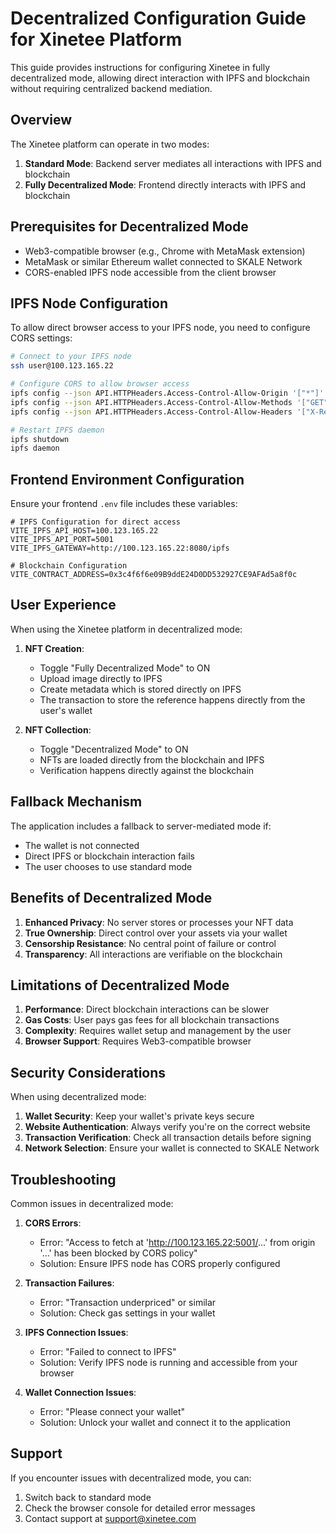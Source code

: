 # Decentralized Configuration Guide for Xinetee Platform

This guide provides instructions for configuring Xinetee in fully decentralized mode, allowing direct interaction with IPFS and blockchain without requiring centralized backend mediation.

## Overview

The Xinetee platform can operate in two modes:
1. **Standard Mode**: Backend server mediates all interactions with IPFS and blockchain
2. **Fully Decentralized Mode**: Frontend directly interacts with IPFS and blockchain

## Prerequisites for Decentralized Mode

- Web3-compatible browser (e.g., Chrome with MetaMask extension)
- MetaMask or similar Ethereum wallet connected to SKALE Network
- CORS-enabled IPFS node accessible from the client browser

## IPFS Node Configuration

To allow direct browser access to your IPFS node, you need to configure CORS settings:

```bash
# Connect to your IPFS node
ssh user@100.123.165.22

# Configure CORS to allow browser access
ipfs config --json API.HTTPHeaders.Access-Control-Allow-Origin '["*"]'
ipfs config --json API.HTTPHeaders.Access-Control-Allow-Methods '["GET", "POST", "PUT"]'
ipfs config --json API.HTTPHeaders.Access-Control-Allow-Headers '["X-Requested-With", "Content-Type", "User-Agent"]'

# Restart IPFS daemon
ipfs shutdown
ipfs daemon
```

## Frontend Environment Configuration

Ensure your frontend `.env` file includes these variables:

```
# IPFS Configuration for direct access
VITE_IPFS_API_HOST=100.123.165.22
VITE_IPFS_API_PORT=5001
VITE_IPFS_GATEWAY=http://100.123.165.22:8080/ipfs

# Blockchain Configuration
VITE_CONTRACT_ADDRESS=0x3c4f6f6e09B9ddE24D0DD532927CE9AFAd5a8f0c
```

## User Experience

When using the Xinetee platform in decentralized mode:

1. **NFT Creation**:
   - Toggle "Fully Decentralized Mode" to ON
   - Upload image directly to IPFS
   - Create metadata which is stored directly on IPFS
   - The transaction to store the reference happens directly from the user's wallet

2. **NFT Collection**:
   - Toggle "Decentralized Mode" to ON
   - NFTs are loaded directly from the blockchain and IPFS
   - Verification happens directly against the blockchain

## Fallback Mechanism

The application includes a fallback to server-mediated mode if:
- The wallet is not connected
- Direct IPFS or blockchain interaction fails
- The user chooses to use standard mode

## Benefits of Decentralized Mode

1. **Enhanced Privacy**: No server stores or processes your NFT data
2. **True Ownership**: Direct control over your assets via your wallet
3. **Censorship Resistance**: No central point of failure or control
4. **Transparency**: All interactions are verifiable on the blockchain

## Limitations of Decentralized Mode

1. **Performance**: Direct blockchain interactions can be slower
2. **Gas Costs**: User pays gas fees for all blockchain transactions
3. **Complexity**: Requires wallet setup and management by the user
4. **Browser Support**: Requires Web3-compatible browser

## Security Considerations

When using decentralized mode:
1. **Wallet Security**: Keep your wallet's private keys secure
2. **Website Authentication**: Always verify you're on the correct website
3. **Transaction Verification**: Check all transaction details before signing
4. **Network Selection**: Ensure your wallet is connected to SKALE Network

## Troubleshooting

Common issues in decentralized mode:

1. **CORS Errors**:
   - Error: "Access to fetch at 'http://100.123.165.22:5001/...' from origin '...' has been blocked by CORS policy"
   - Solution: Ensure IPFS node has CORS properly configured

2. **Transaction Failures**:
   - Error: "Transaction underpriced" or similar
   - Solution: Check gas settings in your wallet

3. **IPFS Connection Issues**:
   - Error: "Failed to connect to IPFS"
   - Solution: Verify IPFS node is running and accessible from your browser

4. **Wallet Connection Issues**:
   - Error: "Please connect your wallet"
   - Solution: Unlock your wallet and connect it to the application

## Support

If you encounter issues with decentralized mode, you can:
1. Switch back to standard mode
2. Check the browser console for detailed error messages
3. Contact support at support@xinetee.com
